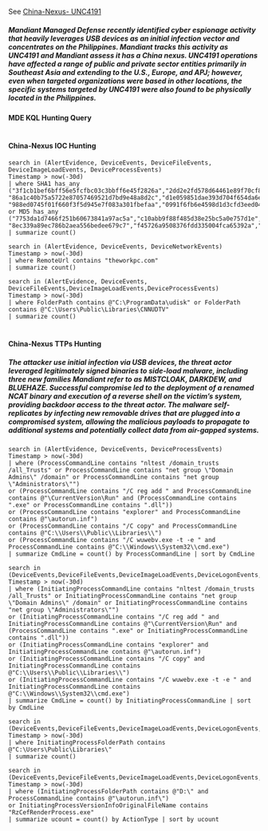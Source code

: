 See [China-Nexus- UNC4191](https://www.mandiant.com/resources/blog/china-nexus-espionage-southeast-asia)

##### Mandiant Managed Defense recently identified cyber espionage activity that heavily leverages USB devices as an initial infection vector and concentrates on the Philippines. Mandiant tracks this activity as UNC4191 and Mandiant assess it has a China nexus. UNC4191 operations have affected a range of public and private sector entities primarily in Southeast Asia and extending to the U.S., Europe, and APJ; however, even when targeted organizations were based in other locations, the specific systems targeted by UNC4191 were also found to be physically located in the Philippines.

#### MDE KQL Hunting Query

#

#### China-Nexus IOC Hunting

```kql
search in (AlertEvidence, DeviceEvents, DeviceFileEvents, DeviceImageLoadEvents, DeviceProcessEvents)
Timestamp > now(-30d)
| where SHA1 has_any ("3f1cb1bef6bff56e5fcfbc03c3bbff6e45f2826a","2dd2e2fd578d64461e89f70cf85224c36fb3a442","8b8ba74b785c6c7441dbd1b90fff580771121cd4",
"86a1c40b75a5722e87057469521d7bd9e48a8d2c","d1e059851dae393d704f654da6e66a4e64559c3f","2bf5b2c50a5ace101995f1c261da62dae5a2311d",
"988ed0745f01f660f3f5d945e7f083a301fbefaa","0991f6fb6e4598d1d3cfd3eed04abd94a5e2d2b3","1b480bb3a9e73a4c1aab8f8a5ca5e1910abe44fd")
or MD5 has_any ("7753da1d7466f251b60673841a97ac5a","c10abb9f88f485d38e25bc5a0e757d1e","6900cf5937287a7ae87d90a4b4b4dec5","f632e4b9d663d69edaa8224a43b59033",
"8ec339a89ec786b2aea556bedee679c7","f45726a9508376fdd335004fca65392a","707de51327f6cae5679dee8e4e2202ba","ea7f5b7fdb1e637e4e73f6bf43dcf090")
| summarize count()
```

```kql
search in (AlertEvidence, DeviceEvents, DeviceNetworkEvents)
Timestamp > now(-30d)
| where RemoteUrl contains "theworkpc.com"
| summarize count()
```

```kql
search in (AlertEvidence, DeviceEvents, DeviceFileEvents,DeviceImageLoadEvents,DeviceProcessEvents)
Timestamp > now(-30d)
| where FolderPath contains @"C:\ProgramData\udisk" or FolderPath contains @"C:\Users\Public\Libraries\CNNUDTV"
| summarize count()
```

#

#### China-Nexus TTPs Hunting

##### The attacker use initial infection via USB devices, the threat actor leveraged legitimately signed binaries to side-load malware, including three new families Mandiant refer to as MISTCLOAK, DARKDEW, and BLUEHAZE. Successful compromise led to the deployment of a renamed NCAT binary and execution of a reverse shell on the victim’s system, providing backdoor access to the threat actor. The malware self-replicates by infecting new removable drives that are plugged into a compromised system, allowing the malicious payloads to propagate to additional systems and potentially collect data from air-gapped systems.

```kql
search in (AlertEvidence, DeviceEvents, DeviceProcessEvents)
Timestamp > now(-30d)
| where (ProcessCommandLine contains "nltest /domain_trusts /all_Trusts" or ProcessCommandLine contains "net group \"Domain Admins\" /domain" or ProcessCommandLine contains "net group \"Administrators\"")
or (ProcessCommandLine contains "/C reg add " and ProcessCommandLine contains @"\CurrentVersion\Run" and (ProcessCommandLine contains ".exe" or ProcessCommandLine contains ".dll"))
or (ProcessCommandLine contains "explorer" and ProcessCommandLine contains @"\autorun.inf")
or (ProcessCommandLine contains "/C copy" and ProcessCommandLine contains @"C:\\Users\\Public\\Libraries\\")
or (ProcessCommandLine contains "/C wuwebv.exe -t -e " and ProcessCommandLine contains @"C:\\Windows\\System32\\cmd.exe")
| summarize CmdLine = count() by ProcessCommandLine | sort by CmdLine
```

```kql
search in (DeviceEvents,DeviceFileEvents,DeviceImageLoadEvents,DeviceLogonEvents,DeviceNetworkEvents,DeviceProcessEvents,DeviceRegistryEvents)
Timestamp > now(-30d)
| where (InitiatingProcessCommandLine contains "nltest /domain_trusts /all_Trusts" or InitiatingProcessCommandLine contains "net group \"Domain Admins\" /domain" or InitiatingProcessCommandLine contains "net group \"Administrators\"")
or (InitiatingProcessCommandLine contains "/C reg add " and InitiatingProcessCommandLine contains @"\CurrentVersion\Run" and (ProcessCommandLine contains ".exe" or InitiatingProcessCommandLine contains ".dll"))
or (InitiatingProcessCommandLine contains "explorer" and InitiatingProcessCommandLine contains @"\autorun.inf")
or (InitiatingProcessCommandLine contains "/C copy" and InitiatingProcessCommandLine contains @"C:\\Users\\Public\\Libraries\\")
or (InitiatingProcessCommandLine contains "/C wuwebv.exe -t -e " and InitiatingProcessCommandLine contains @"C:\\Windows\\System32\\cmd.exe")
| summarize CmdLine = count() by InitiatingProcessCommandLine | sort by CmdLine
```


```kql
search in (DeviceEvents,DeviceFileEvents,DeviceImageLoadEvents,DeviceLogonEvents,DeviceNetworkEvents,DeviceProcessEvents,DeviceRegistryEvents)
Timestamp > now(-30d)
| where InitiatingProcessFolderPath contains @"C:\Users\Public\Libraries\"
| summarize count()
```


```kql
search in (DeviceEvents,DeviceFileEvents,DeviceImageLoadEvents,DeviceLogonEvents,DeviceNetworkEvents,DeviceProcessEvents,DeviceRegistryEvents)
Timestamp > now(-30d)
| where (InitiatingProcessFolderPath contains @"D:\" and ProcessCommandLine contains @"\autorun.inf\")
or InitiatingProcessVersionInfoOriginalFileName contains "RzCefRenderProcess.exe"
| summarize ucount = count() by ActionType | sort by ucount
```

#